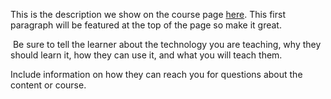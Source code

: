 This is the description we show on the course page [here](https://lab.github.com/vrushali441/data-analysis-and-statistical-operation-on-restaurant-dataset). This first paragraph will be featured at the top of the page so make it great.
​

​
Be sure to tell the learner about the technology you are teaching, why they should learn it, how they can use it, and what you will teach them.
​


Include information on how they can reach you for questions about the content or course. 